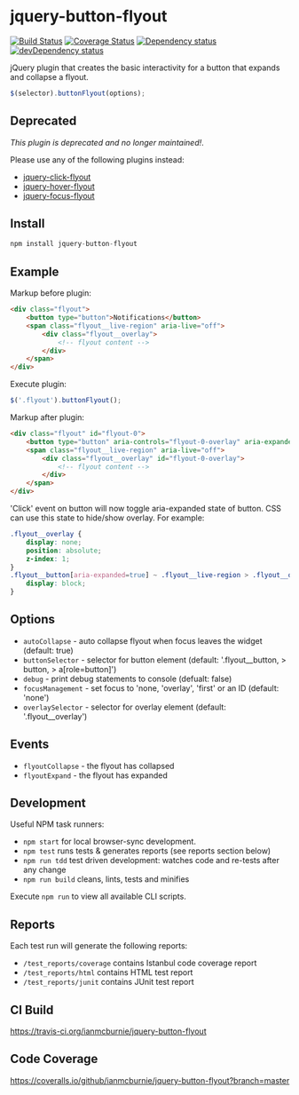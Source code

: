 # jquery-button-flyout

<p>
    <a href="https://travis-ci.org/ianmcburnie/jquery-button-flyout"><img src="https://api.travis-ci.org/ianmcburnie/jquery-button-flyout.svg?branch=master" alt="Build Status" /></a>
    <a href='https://coveralls.io/github/ianmcburnie/jquery-button-flyout?branch=master'><img src='https://coveralls.io/repos/ianmcburnie/jquery-button-flyout/badge.svg?branch=master&service=github' alt='Coverage Status' /></a>
    <a href="https://david-dm.org/ianmcburnie/jquery-button-flyout"><img src="https://david-dm.org/ianmcburnie/jquery-button-flyout.svg" alt="Dependency status" /></a>
    <a href="https://david-dm.org/ianmcburnie/jquery-button-flyout#info=devDependencies"><img src="https://david-dm.org/ianmcburnie/jquery-button-flyout/dev-status.svg" alt="devDependency status" /></a>
</p>

jQuery plugin that creates the basic interactivity for a button that expands and collapse a flyout.

```js
$(selector).buttonFlyout(options);
```

## Deprecated

*This plugin is deprecated and no longer maintained!*.

Please use any of the following plugins instead:

* <a href="https://github.com/ianmcburnie/jquery-click-flyout">jquery-click-flyout</a>
* <a href="https://github.com/ianmcburnie/jquery-hover-flyout">jquery-hover-flyout</a>
* <a href="https://github.com/ianmcburnie/jquery-focus-flyout">jquery-focus-flyout</a>

## Install

```js
npm install jquery-button-flyout
```

## Example

Markup before plugin:

```html
<div class="flyout">
    <button type="button">Notifications</button>
    <span class="flyout__live-region" aria-live="off">
        <div class="flyout__overlay">
            <!-- flyout content -->
        </div>
    </span>
</div>
```

Execute plugin:

```js
$('.flyout').buttonFlyout();
```

Markup after plugin:

```html
<div class="flyout" id="flyout-0">
    <button type="button" aria-controls="flyout-0-overlay" aria-expanded="false">Notifications</button>
    <span class="flyout__live-region" aria-live="off">
        <div class="flyout__overlay" id="flyout-0-overlay">
            <!-- flyout content -->
        </div>
    </span>
</div>
```

'Click' event on button will now toggle aria-expanded state of button. CSS can use this state to hide/show overlay. For example:

```css
.flyout__overlay {
    display: none;
    position: absolute;
    z-index: 1;
}
.flyout__button[aria-expanded=true] ~ .flyout__live-region > .flyout__overlay {
    display: block;
}
```

## Options

* `autoCollapse` - auto collapse flyout when focus leaves the widget (default: true)
* `buttonSelector` - selector for button element (default: '.flyout__button, > button, > a[role=button]')
* `debug` - print debug statements to console (defualt: false)
* `focusManagement` - set focus to 'none, 'overlay', 'first' or an ID (default: 'none')
* `overlaySelector` - selector for overlay element (default: '.flyout__overlay')

## Events

* `flyoutCollapse` - the flyout has collapsed
* `flyoutExpand` - the flyout has expanded

## Development

Useful NPM task runners:

* `npm start` for local browser-sync development.
* `npm test` runs tests & generates reports (see reports section below)
* `npm run tdd` test driven development: watches code and re-tests after any change
* `npm run build` cleans, lints, tests and minifies

Execute `npm run` to view all available CLI scripts.

## Reports

Each test run will generate the following reports:

* `/test_reports/coverage` contains Istanbul code coverage report
* `/test_reports/html` contains HTML test report
* `/test_reports/junit` contains JUnit test report

## CI Build

https://travis-ci.org/ianmcburnie/jquery-button-flyout

## Code Coverage

https://coveralls.io/github/ianmcburnie/jquery-button-flyout?branch=master
